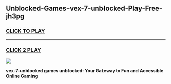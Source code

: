 
## Unblocked-Games-vex-7-unblocked-Play-Free-jh3pg
<h3>
<a href="https://premium76.site?title=vex-7-unblocked&ref=17A">CLICK TO PLAY</a></h3>
<hr>

<h3>
<a href="https://premium76.site?title=vex-7-unblocked&ref=17A">CLICK 2 PLAY</a>
  
</h3>

<a href="https://premium76.site?title=vex-7-unblocked&ref=17A"><img src="https://clearcache.store/games.png"></a>


**vex-7-unblocked games unblocked: Your Gateway to Fun and Accessible Online Gaming**
